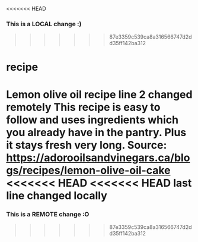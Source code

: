 <<<<<<< HEAD
### This is a LOCAL change :) 
>>>>>>> 87e3359c539ca8a316566747d2dd35ff142ba312
# recipe 
Lemon olive oil recipe line 2 changed remotely
This recipe is easy to follow and uses ingredients which you already have in the pantry. Plus it stays fresh very long.
Source: https://adorooilsandvinegars.ca/blogs/recipes/lemon-olive-oil-cake 
<<<<<<< HEAD
<<<<<<< HEAD
last line changed locally
=======
### This is a REMOTE change :O
>>>>>>> 87e3359c539ca8a316566747d2dd35ff142ba312
